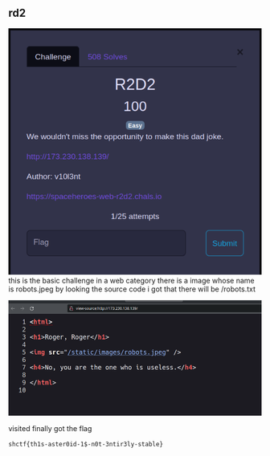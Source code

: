 ## rd2

![challenge name](../../img/r2d2.png "challenge name")
this is the basic challenge in a web category
there is a image whose name is robots.jpeg by looking the source code i got that there will be /robots.txt

![challenge source code](../../img/r2d2-src.png "challenge source code")

visited finally got the flag
```
shctf{th1s-aster0id-1$-n0t-3ntir3ly-stable}
```
